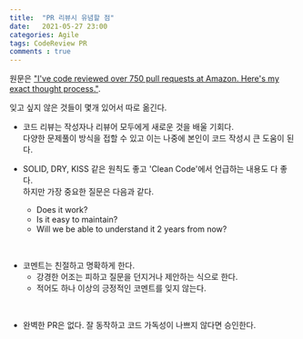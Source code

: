 ```yaml
---
title:  "PR 리뷰시 유념할 점"
date:   2021-05-27 23:00
categories: Agile
tags: CodeReview PR
comments : true
---
```


원문은 ["I've code reviewed over 750 pull requests at Amazon. Here's my exact thought process."](https://curtiseinsmann.medium.com/ive-code-reviewed-over-750-pull-requests-at-amazon-here-s-my-exact-thought-process-cec7c942a3a4).

잊고 싶지 않은 것들이 몇개 있어서 따로 옮긴다.

* 코드 리뷰는 작성자나 리뷰어 모두에게 새로운 것을 배울 기회다.   
  다양한 문제풀이 방식을 접할 수 있고 이는 나중에 본인이 코드 작성시 큰 도움이 된다.


* SOLID, DRY, KISS 같은 원칙도 좋고 'Clean Code'에서 언급하는 내용도 다 좋다.  
  하지만 가장 중요한 질문은 다음과 같다.
  * Does it work?
  * Is it easy to maintain? 
  * Will we be able to understand it 2 years from now?  
<br/>

* 코멘트는 친절하고 명확하게 한다.
  * 강경한 어조는 피하고 질문을 던지거나 제안하는 식으로 한다.
  * 적어도 하나 이상의 긍정적인 코멘트를 잊지 않는다.  
<br/>

* 완벽한 PR은 없다. 잘 동작하고 코드 가독성이 나쁘지 않다면 승인한다.
